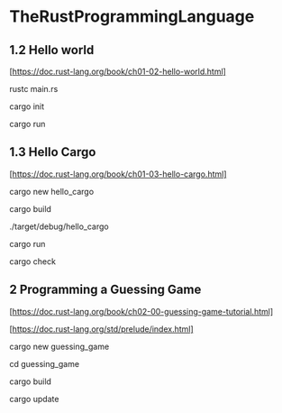 # TheRustProgrammingLanguage

## 1.2 Hello world
[https://doc.rust-lang.org/book/ch01-02-hello-world.html]

rustc main.rs

cargo init

cargo run

## 1.3 Hello Cargo
[https://doc.rust-lang.org/book/ch01-03-hello-cargo.html]

cargo new hello_cargo

cargo build

./target/debug/hello_cargo

cargo run

cargo check

## 2 Programming a Guessing Game
[https://doc.rust-lang.org/book/ch02-00-guessing-game-tutorial.html]

[https://doc.rust-lang.org/std/prelude/index.html]

cargo new guessing_game

cd guessing_game

cargo build

cargo update


